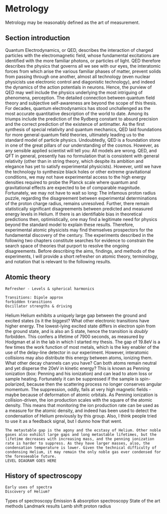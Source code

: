 # Metrology

Metrology may be reasonably defined as the art of measurement. 

## Section introduction	

Quantum Electrodynamics, or QED, describes the interaction of charged particles with the electromagnetic field, whose fundamental excitations are identified with the more familiar photons, or particles of light. QED therefore describes the physics that governs all we see with our eyes, the interatomic forces from which arise the various familiar phases of matter, prevent solids from passing through one another, almost all technology (even nuclear physicists use electronic control and diagonistic technology), and indeed the dynamics of the action potentials in neurons. Hence, the purview of QED may well include the physics underlying the most intriguing of phenomena, perception. The detailed connection between quantum field theory and subjective self-awareness are beyond the scope of this thesis. For decades, quantum electrodynamics has stood unchallenged as the most accurate quantitative description of the world to date. Among its triumps include the prediction of the Rydberg constant to absurd precision and the correct prediction of the existence of antimatter. As the first synthesis of special relativity and quantum mechanics, QED laid foundations for more general quantum field theories, ultimately leading us to the standard model of particle physics. Undoubtedly, QED is a foundation stone in one of the great pillars of our understanding of the cosmos. However, as any sensible applied scientist will tell you: All models are wrong. QED, and QFT in general, presently has no formulation that is consistent with general relativity (other than in string theory, which despite its ambition and elegance has yet to satisfy experimental physicists). However, until we have the technology to synthesize black holes or other extreme gravitational conditions, we may not have experimental access to the high energy densities required to probe the Planck scale where quantum and gravitational effects are expected to be of comparable magnitude. Fortunately, we may not have to wait so long: The infamous proton radius puzzle, regarding the disagreement between experimental determinations of the proton charge radius, remains unresolved. Further, there remain statistically significant disagreements between predicted and measured energy levels in Helium. If there is an identifiable bias in theoretical predictions then, optimistically, one may find a legitimate need for physics beyond the standard model to explain these results. Therefore, experimental atomic physicists may find themselves prospectors for the fundamental discovery of the century. The experiments described in the following two chapters constitute searches for evidence to constrain the search space of theories that purport to resolve the ongoing disagreements. Before describing the aims, findings, and methods of the experiments, I will provide a short refresher on atomic theory, terminology, and notation that is relevant to the following results.

## Atomic theory
	Refresher - Levels & spherical harmonics

	Transitions: Dipole approx
	forbidden transitions
	Oscillator strengths & driving
Helium
	Helium exhibits a uniquely large gap between the ground and excited states (is it the biggest? What other electronic transitions have higher energy. The lowest-lying excited state differs in electron spin from the ground state, and is also an S state, hence the transition is *doubly* forbidden. This confers a lifetime of 7900 seconds, as measured by Hodgman et al in the lab in which I started my thesis. The gap of 19.8eV is a few times the work function of most metals, which is the key enabler of the use of the delay-line detector in our experiment. However, interatomic collisions may also distribute this energy between atoms, ionizing them. What other decay channels can you have? Can both atoms remain neutral and yet disperse the 20eV in kinetic energy? This is known as Penning ionization (box: Penning and his ionization) and can lead to atom loss or sample heating. Fortunately it can be suppressed if the sample is spin-polarized, because then the scattering process no longer conserves angular momentum. The suppression, oddly, fails at very high magnetic fields - maybe because of deformation of atomic orbitals. As Penning ionization is collision-driven, the ion production scales with the square of the atomic density. This means that monitoring the ion production rate can be used as a measure for the atomic density, and indeed has been used to detect the condensation of Helium previously by this group. Also, I think people tried to use it as a feedback signal, but I dunno how that went. 

	The metastable gap is the agony and the ecstasy of Helium. Other noble gases also exhibit large gaps and long metastable lifetimes, but the lifetime decreases with increasing mass, and the penning ionization rate is harder to suppress. As they have larger masses, also, the condensation temperature is lower. Given the technical difficulty of condensing Helium, it may remain the only noble gas ever condensed for the foreseeable future. 
	LEVEL DIAGRAM GOES HERE

## History of spectroscopy	
	
	Early uses of spectra
	Discovery of Helium?
Types of spectroscopy
	Emission & absorption spectroscopy
	State of the art methods
Landmark results
Lamb shift
proton radius


